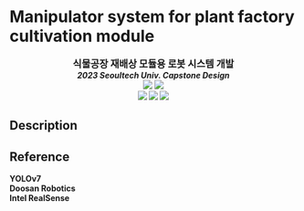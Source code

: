 # Manipulator system for plant factory cultivation module

<div align=center>
	<big><b>식물공장 재배상 모듈용 로봇 시스템 개발<b></big> <br>
	<i>2023 Seoultech Univ. Capstone Design</i> 
	
	
</div>


<div align=center>
	<img src="https://img.shields.io/badge/Ubuntu 20.04-E95420?style=flat&logo=Ubuntu&logoColor=white"/>
	<img src="https://img.shields.io/badge/ROS Kinetic-22314E?style=flat&logo=ROS&logoColor=white"/> <br>
	<img src="https://img.shields.io/badge/python-blue?style=flat&logo=python&logoColor=white"/>
	<img src="https://img.shields.io/badge/PyTorch-EE4C2C?style=flat&logo=PyTorch&logoColor=white"/>
	<img src="https://img.shields.io/badge/C++-00599C?style=flat&logo=cplusplus&logoColor=white"/>
</div>

## Description

## Reference
YOLOv7 <br>
Doosan Robotics <br>
Intel RealSense <br>
